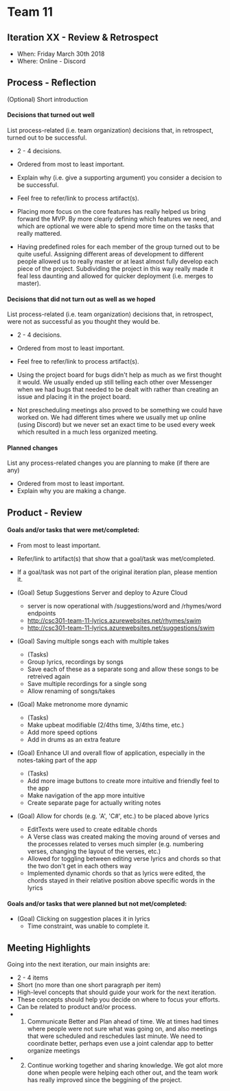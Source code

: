 # Team 11

## Iteration XX - Review & Retrospect

 * When: Friday March 30th 2018
 * Where: Online - Discord

## Process - Reflection

(Optional) Short introduction

#### Decisions that turned out well

List process-related (i.e. team organization) decisions that, in retrospect, turned out to be successful.


 * 2 - 4 decisions.
 * Ordered from most to least important.
 * Explain why (i.e. give a supporting argument) you consider a decision to be successful.
 * Feel free to refer/link to process artifact(s).

 * Placing more focus on the core features has really helped us bring forward the MVP. By more clearly defining which features we need, and which are optional we were able to spend more time on the tasks that really mattered.
 * Having predefined roles for each member of the group turned out to be quite useful. Assigning different areas of development to different people allowed us to really master or at least almost fully develop each piece of the project. Subdividing the project in this way really made it feal less daunting and allowed for quicker deployment (i.e. merges to master).
 

#### Decisions that did not turn out as well as we hoped

List process-related (i.e. team organization) decisions that, in retrospect, were not as successful as you thought they would be.

 * 2 - 4 decisions.
 * Ordered from most to least important.
 * Feel free to refer/link to process artifact(s).
 
 * Using the project board for bugs didn't help as much as we first thought it would. We usually ended up still telling each other over Messenger when we had bugs that needed to be dealt with rather than creating an issue and placing it in the project board. 
 * Not prescheduling meetings also proved to be something we could have worked on. We had different times where we usually met up online (using Discord) but we never set an exact time to be used every week which resulted in a much less organized meeting.


#### Planned changes

List any process-related changes you are planning to make (if there are any)

 * Ordered from most to least important.
 * Explain why you are making a change.


## Product - Review

#### Goals and/or tasks that were met/completed:

 * From most to least important.
 * Refer/link to artifact(s) that show that a goal/task was met/completed.
 * If a goal/task was not part of the original iteration plan, please mention it.

 * (Goal) Setup Suggestions Server and deploy to Azure Cloud
   * server is now operational with /suggestions/word and /rhymes/word endpoints
   * http://csc301-team-11-lyrics.azurewebsites.net/rhymes/swim
   * http://csc301-team-11-lyrics.azurewebsites.net/suggestions/swim

 * (Goal) Saving multiple songs each with multiple takes
	* (Tasks)
	* Group lyrics, recordings by songs
	* Save each of these as a separate song and allow these songs to be retreived again
	* Save multiple recordings for a single song
	* Allow renaming of songs/takes
	
* (Goal) Make metronome more dynamic
	* (Tasks)
	* Make upbeat modifiable (2/4ths time, 3/4ths time, etc.)
	* Add more speed options
	* Add in drums as an extra feature
	
* (Goal) Enhance UI and overall flow of application, especially in the notes-taking part of the app
	* (Tasks)
	* Add more image buttons to create more intuitive and friendly feel to the app
	* Make navigation of the app more intuitive
	* Create separate page for actually writing notes

 * (Goal) Allow for chords (e.g. 'A', 'C#', etc.) to be placed above lyrics
	  * EditTexts were used to create editable chords
	  * A Verse class was created making the moving around of verses and the processes related to verses much simpler (e.g. numbering verses, changing the layout of the verses, etc.)
	  * Allowed for toggling between editing verse lyrics and chords so that the two don't get in each others way
  	* Implemented dynamic chords so that as lyrics were edited, the chords stayed in their relative position above specific words in the lyrics

#### Goals and/or tasks that were planned but not met/completed:


 * (Goal) Clicking on suggestion places it in lyrics
	  * Time constraint, was unable to complete it.

## Meeting Highlights

Going into the next iteration, our main insights are:

 * 2 - 4 items
 * Short (no more than one short paragraph per item)
 * High-level concepts that should guide your work for the next iteration.
 * These concepts should help you decide on where to focus your efforts.
 * Can be related to product and/or process.
 * 1. Communicate Better and Plan ahead of time. We at times had times where people were not sure what was going on, and also meetings that were scheduled and reschedules last minute. We need to coordinate better, perhaps even use a joint calendar app to better organize meetings
 * 2. Continue working together and sharing knowledge. We got alot more done when people were helping each other out, and the team work has really improved since the beggining of the project.

